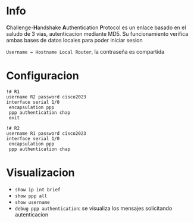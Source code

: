 # Info
**C**hallenge-**H**andshake **A**uthentication **P**rotocol es un enlace basado en el saludo de 3 vias, autenticacion mediante MD5. Su funcionamiento verifica ambas bases de datos locales para poder iniciar sesion

`Username = Hostname Local Router`, la contraseña es compartida

# Configuracion
```
!# R1
username R2 password cisco2023
interface serial 1/0
 encapsulation ppp
 ppp authentication chap
 exit

!# R2
username R1 password cisco2023
interface serial 1/0
 encapsulation ppp
 ppp authentication chap
```

# Visualizacion
- `show ip int brief`
- `show ppp all`
- `show username`
- `debug ppp authentication`: se visualiza los mensajes solicitando autenticacion
